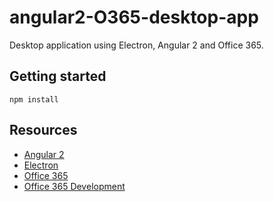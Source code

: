 # angular2-O365-desktop-app
Desktop application using Electron, Angular 2 and Office 365.

## Getting started

`
npm install
`

## Resources

* [Angular 2](https://angular.io/)
* [Electron](http://electron.atom.io/)
* [Office 365](https://products.office.com/en-gb/business/compare-office-365-for-business-plans)
* [Office 365 Development](https://dev.office.com/)
